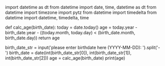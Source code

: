import datetime as dt
from datetime import date, time, datetime as dt
from datetime import timezone
import pytz
from datetime import timedelta
from datetime import datetime, timedelta, time

def calc_age(birth_date):
  today = date.today()
  age = today.year - birth_date.year - ((today.month, today.day) < (birth_date.month, birth_date.day))
  return age

birth_date_str = input('please enter birthdate here (YYYY-MM-DD): ').split('-')
birth_date = date(int(birth_date_str[0]), int(birth_date_str[1]), int(birth_date_str[2]))
age = calc_age(birth_date)
print(age)
